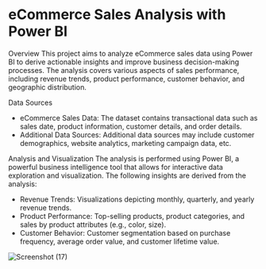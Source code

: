 # eCommerce Sales Analysis with Power BI

Overview
This project aims to analyze eCommerce sales data using Power BI to derive actionable insights and improve business decision-making processes.
The analysis covers various aspects of sales performance, including revenue trends, product performance, customer behavior, and geographic distribution.

Data Sources
- eCommerce Sales Data: The dataset contains transactional data such as sales date, product information, customer details, and order details.
- Additional Data Sources: Additional data sources may include customer demographics, website analytics, marketing campaign data, etc.

Analysis and Visualization
The analysis is performed using Power BI, a powerful business intelligence tool that allows for interactive data exploration and visualization. The following insights are derived from the analysis:
- Revenue Trends: Visualizations depicting monthly, quarterly, and yearly revenue trends.
- Product Performance: Top-selling products, product categories, and sales by product attributes (e.g., color, size).
- Customer Behavior: Customer segmentation based on purchase frequency, average order value, and customer lifetime value.



![Screenshot (17)](https://github.com/bhavibhat/Ecommerece-sales-dashboard/assets/140182551/57d0e62d-15e9-4a2d-88dc-850dc8ed20f2)
